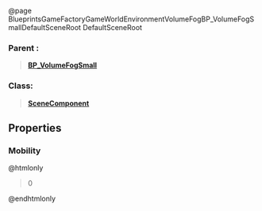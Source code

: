 @page BlueprintsGameFactoryGameWorldEnvironmentVolumeFogBP_VolumeFogSmallDefaultSceneRoot DefaultSceneRoot
### Parent :
<b><a href="_blueprints_game_factory_game_world_environment_volume_fog_b_p__volume_fog_small.html"><blockquote>BP_VolumeFogSmall</blockquote></a></b>
### Class:
<b><a href="_class_script_scene_component.html"><blockquote>SceneComponent</blockquote></a></b>
## Properties
### Mobility
@htmlonly
<blockquote>0</blockquote>
@endhtmlonly


